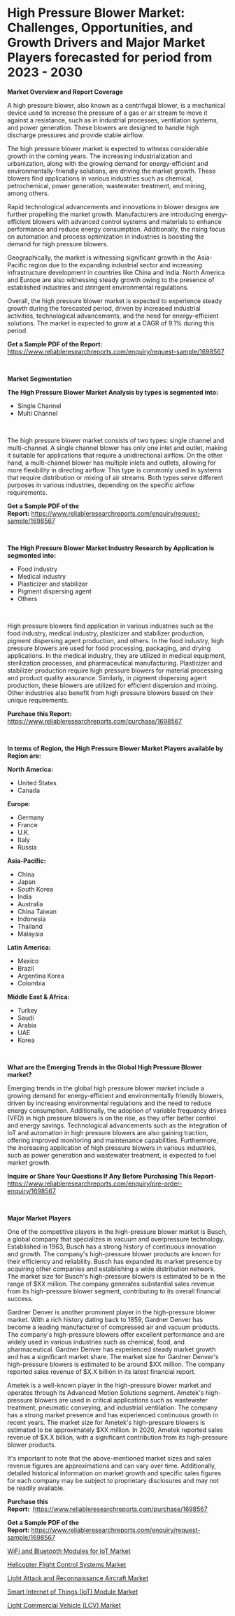 <p><h1>High Pressure Blower Market: Challenges, Opportunities, and Growth Drivers and Major Market Players forecasted for period from 2023 - 2030</h1></p><p><strong>Market Overview and Report Coverage</strong></p>
<p><p>A high pressure blower, also known as a centrifugal blower, is a mechanical device used to increase the pressure of a gas or air stream to move it against a resistance, such as in industrial processes, ventilation systems, and power generation. These blowers are designed to handle high discharge pressures and provide stable airflow.</p><p>The high pressure blower market is expected to witness considerable growth in the coming years. The increasing industrialization and urbanization, along with the growing demand for energy-efficient and environmentally-friendly solutions, are driving the market growth. These blowers find applications in various industries such as chemical, petrochemical, power generation, wastewater treatment, and mining, among others.</p><p>Rapid technological advancements and innovations in blower designs are further propelling the market growth. Manufacturers are introducing energy-efficient blowers with advanced control systems and materials to enhance performance and reduce energy consumption. Additionally, the rising focus on automation and process optimization in industries is boosting the demand for high pressure blowers.</p><p>Geographically, the market is witnessing significant growth in the Asia-Pacific region due to the expanding industrial sector and increasing infrastructure development in countries like China and India. North America and Europe are also witnessing steady growth owing to the presence of established industries and stringent environmental regulations.</p><p>Overall, the high pressure blower market is expected to experience steady growth during the forecasted period, driven by increased industrial activities, technological advancements, and the need for energy-efficient solutions. The market is expected to grow at a CAGR of 9.1% during this period.</p></p>
<p><strong>Get a Sample PDF of the Report:</strong> <a href="https://www.reliableresearchreports.com/enquiry/request-sample/1698567">https://www.reliableresearchreports.com/enquiry/request-sample/1698567</a></p>
<p>&nbsp;</p>
<p><strong>Market Segmentation</strong></p>
<p><strong>The High Pressure Blower Market Analysis by types is segmented into:</strong></p>
<p><ul><li>Single Channel</li><li>Multi Channel</li></ul></p>
<p>&nbsp;</p>
<p><p>The high pressure blower market consists of two types: single channel and multi-channel. A single channel blower has only one inlet and outlet, making it suitable for applications that require a unidirectional airflow. On the other hand, a multi-channel blower has multiple inlets and outlets, allowing for more flexibility in directing airflow. This type is commonly used in systems that require distribution or mixing of air streams. Both types serve different purposes in various industries, depending on the specific airflow requirements.</p></p>
<p><strong>Get a Sample PDF of the Report:</strong>&nbsp;<a href="https://www.reliableresearchreports.com/enquiry/request-sample/1698567">https://www.reliableresearchreports.com/enquiry/request-sample/1698567</a></p>
<p>&nbsp;</p>
<p><strong>The High Pressure Blower Market Industry Research by Application is segmented into:</strong></p>
<p><ul><li>Food industry</li><li>Medical industry</li><li>Plasticizer and stabilizer</li><li>Pigment dispersing agent</li><li>Others</li></ul></p>
<p>&nbsp;</p>
<p><p>High pressure blowers find application in various industries such as the food industry, medical industry, plasticizer and stabilizer production, pigment dispersing agent production, and others. In the food industry, high pressure blowers are used for food processing, packaging, and drying applications. In the medical industry, they are utilized in medical equipment, sterilization processes, and pharmaceutical manufacturing. Plasticizer and stabilizer production require high pressure blowers for material processing and product quality assurance. Similarly, in pigment dispersing agent production, these blowers are utilized for efficient dispersion and mixing. Other industries also benefit from high pressure blowers based on their unique requirements.</p></p>
<p><strong>Purchase this Report:</strong>&nbsp; <a href="https://www.reliableresearchreports.com/purchase/1698567">https://www.reliableresearchreports.com/purchase/1698567</a></p>
<p>&nbsp;</p>
<p><strong>In terms of Region, the High Pressure Blower Market Players available by Region are:</strong></p>
<p>
    <p> <strong> North America: </strong>
        <ul>
            <li>United States</li>
            <li>Canada</li>
        </ul>
        </p> 
    <p> <strong> Europe: </strong>
        <ul>
            <li>Germany</li>
            <li>France</li>
            <li>U.K.</li>
            <li>Italy</li>
            <li>Russia</li>
        </ul>
        </p> 
    <p> <strong> Asia-Pacific: </strong>
        <ul>
            <li>China</li>
            <li>Japan</li>
            <li>South Korea</li>
            <li>India</li>
            <li>Australia</li>
            <li>China Taiwan</li>
            <li>Indonesia</li>
            <li>Thailand</li>
            <li>Malaysia</li>
        </ul>
        </p> 
    <p> <strong> Latin America: </strong>
        <ul>
            <li>Mexico</li>
            <li>Brazil</li>
            <li>Argentina Korea</li>
            <li>Colombia</li>
        </ul>
        </p> 
    <p> <strong> Middle East & Africa: </strong>
        <ul>
            <li>Turkey</li>
            <li>Saudi</li>
            <li>Arabia</li>
            <li>UAE</li>
            <li>Korea</li>
        </ul>
    </p>
    </p>
<p>&nbsp;</p>
<p><strong>What are the Emerging Trends in the Global High Pressure Blower market?</strong></p>
<p><p>Emerging trends in the global high pressure blower market include a growing demand for energy-efficient and environmentally friendly blowers, driven by increasing environmental regulations and the need to reduce energy consumption. Additionally, the adoption of variable frequency drives (VFD) in high pressure blowers is on the rise, as they offer better control and energy savings. Technological advancements such as the integration of IoT and automation in high pressure blowers are also gaining traction, offering improved monitoring and maintenance capabilities. Furthermore, the increasing application of high pressure blowers in various industries, such as power generation and wastewater treatment, is expected to fuel market growth.</p></p>
<p><strong>Inquire or Share Your Questions If Any Before Purchasing This Report</strong>- <a href="https://www.reliableresearchreports.com/enquiry/pre-order-enquiry/1698567">https://www.reliableresearchreports.com/enquiry/pre-order-enquiry/1698567</a></p>
<p>&nbsp;</p>
<p><strong>Major Market Players</strong></p>
<p><p>One of the competitive players in the high-pressure blower market is Busch, a global company that specializes in vacuum and overpressure technology. Established in 1963, Busch has a strong history of continuous innovation and growth. The company's high-pressure blower products are known for their efficiency and reliability. Busch has expanded its market presence by acquiring other companies and establishing a wide distribution network. The market size for Busch's high-pressure blowers is estimated to be in the range of $XX million. The company generates substantial sales revenue from its high-pressure blower segment, contributing to its overall financial success.</p><p>Gardner Denver is another prominent player in the high-pressure blower market. With a rich history dating back to 1859, Gardner Denver has become a leading manufacturer of compressed air and vacuum products. The company's high-pressure blowers offer excellent performance and are widely used in various industries such as chemical, food, and pharmaceutical. Gardner Denver has experienced steady market growth and has a significant market share. The market size for Gardner Denver's high-pressure blowers is estimated to be around $XX million. The company reported sales revenue of $X.X billion in its latest financial report.</p><p>Ametek is a well-known player in the high-pressure blower market and operates through its Advanced Motion Solutions segment. Ametek's high-pressure blowers are used in critical applications such as wastewater treatment, pneumatic conveying, and industrial ventilation. The company has a strong market presence and has experienced continuous growth in recent years. The market size for Ametek's high-pressure blowers is estimated to be approximately $XX million. In 2020, Ametek reported sales revenue of $X.X billion, with a significant contribution from its high-pressure blower products.</p><p>It's important to note that the above-mentioned market sizes and sales revenue figures are approximations and can vary over time. Additionally, detailed historical information on market growth and specific sales figures for each company may be subject to proprietary disclosures and may not be readily available.</p></p>
<p><strong>Purchase this Report:</strong>&nbsp;&nbsp;<a href="https://www.reliableresearchreports.com/purchase/1698567">https://www.reliableresearchreports.com/purchase/1698567</a></p>
<p></p>
<p><strong>Get a Sample PDF of the Report:</strong>&nbsp;<a href="https://www.reliableresearchreports.com/enquiry/request-sample/1698567">https://www.reliableresearchreports.com/enquiry/request-sample/1698567</a></p>
<p><p><a href="https://medium.com/@dinafritsch/wifi-and-bluetooth-modules-for-iot-market-insight-market-trends-growth-forecasted-from-2023-to-729c3361290f">WiFi and Bluetooth Modules for IoT Market</a></p><p><a href="https://www.linkedin.com/pulse/helicopter-flight-control-systems-market-size-growth-forecast-jmw2c/">Helicopter Flight Control Systems Market</a></p><p><a href="https://www.linkedin.com/pulse/light-attack-reconnaissance-aircraft-market-share-amp-new-p6m3c/">Light Attack and Reconnaissance Aircraft Market</a></p><p><a href="https://medium.com/@aliwilldvm/smart-internet-of-things-iot-module-market-size-reveals-the-best-marketing-channels-in-global-fef205850fd9">Smart Internet of Things (IoT) Module Market</a></p><p><a href="https://www.linkedin.com/pulse/light-commercial-vehicle-lcv-market-research-report-provides-qs5kc/">Light Commercial Vehicle (LCV) Market</a></p></p>